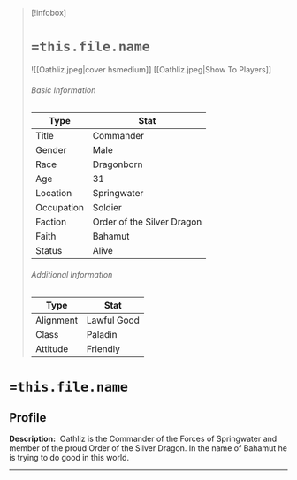 > [!infobox]
> # `=this.file.name`
> ![[Oathliz.jpeg|cover hsmedium]]
> [[Oathliz.jpeg|Show To Players]]
> ###### Basic Information
> Type |  Stat |
> ---|---|
> Title | Commander |
> Gender | Male |
> Race | Dragonborn |
> Age | 31 |
> Location | Springwater |
> Occupation | Soldier |
> Faction | Order of the Silver Dragon |
> Faith | Bahamut |
> Status | Alive |
> ###### Additional Information
> Type |  Stat |
> ---|---|
> Alignment | Lawful Good |
> Class | Paladin |
> Attitude | Friendly |

# `=this.file.name`
## Profile

**Description:** 
Oathliz is the Commander of the Forces of Springwater and member of the proud Order of the Silver Dragon. In the name of Bahamut he is trying to do good in this world.

---
